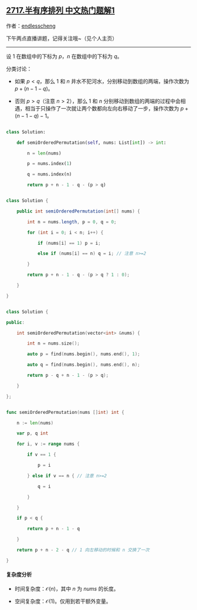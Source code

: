 ## [2717.半有序排列 中文热门题解1](https://leetcode.cn/problems/semi-ordered-permutation/solutions/100000/fen-lei-tao-lun-jian-ji-xie-fa-pythonjav-vynj)

作者：[endlesscheng](https://leetcode.cn/u/endlesscheng)

下午两点直播讲题，记得关注哦~（见个人主页）

---

设 $1$ 在数组中的下标为 $p$，$n$ 在数组中的下标为 $q$。

分类讨论：

- 如果 $p<q$，那么 $1$ 和 $n$ 井水不犯河水，分别移动到数组的两端，操作次数为 $p + (n-1-q)$。
- 否则 $p>q$（注意 $n>2$），那么 $1$ 和 $n$ 分别移动到数组的两端的过程中会相遇，相当于只操作了一次就让两个数都向左向右移动了一步，操作次数为 $p + (n-1-q) - 1$。

```py [sol-Python3]
class Solution:
    def semiOrderedPermutation(self, nums: List[int]) -> int:
        n = len(nums)
        p = nums.index(1)
        q = nums.index(n)
        return p + n - 1 - q - (p > q)
```

```java [sol-Java]
class Solution {
    public int semiOrderedPermutation(int[] nums) {
        int n = nums.length, p = 0, q = 0;
        for (int i = 0; i < n; i++) {
            if (nums[i] == 1) p = i;
            else if (nums[i] == n) q = i; // 注意 n>=2
        }
        return p + n - 1 - q - (p > q ? 1 : 0);
    }
}
```

```cpp [sol-C++]
class Solution {
public:
    int semiOrderedPermutation(vector<int> &nums) {
        int n = nums.size();
        auto p = find(nums.begin(), nums.end(), 1);
        auto q = find(nums.begin(), nums.end(), n);
        return p - q + n - 1 - (p > q);
    }
};
```

```go [sol-Go]
func semiOrderedPermutation(nums []int) int {
	n := len(nums)
	var p, q int
	for i, v := range nums {
		if v == 1 {
			p = i
		} else if v == n { // 注意 n>=2
			q = i
		}
	}
	if p < q {
		return p + n - 1 - q
	}
	return p + n - 2 - q // 1 向左移动的时候和 n 交换了一次
}
```

#### 复杂度分析

- 时间复杂度：$\mathcal{O}(n)$，其中 $n$ 为 $\textit{nums}$ 的长度。
- 空间复杂度：$\mathcal{O}(1)$。仅用到若干额外变量。
